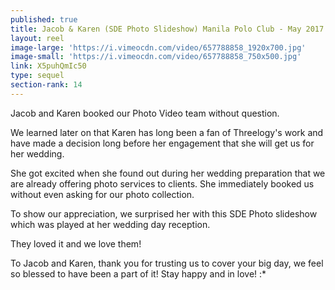 ```yaml
---
published: true
title: Jacob & Karen (SDE Photo Slideshow) Manila Polo Club - May 2017
layout: reel
image-large: 'https://i.vimeocdn.com/video/657788858_1920x700.jpg'
image-small: 'https://i.vimeocdn.com/video/657788858_750x500.jpg'
link: X5puhQmIc50
type: sequel
section-rank: 14
---
```

Jacob and Karen booked our Photo Video team without question.

We learned later on that Karen has long been a fan of Threelogy's work and have made a decision long before her engagement that she will get us for her wedding.

She got excited when she found out during her wedding preparation that we are already offering photo services to clients. She immediately booked us without even asking for our photo collection.

To show our appreciation, we surprised her with this SDE Photo slideshow which was played at her wedding day reception.

They loved it and we love them!

To Jacob and Karen, thank you for trusting us to cover your big day, we feel so blessed to have been a part of it! Stay happy and in love! :*
